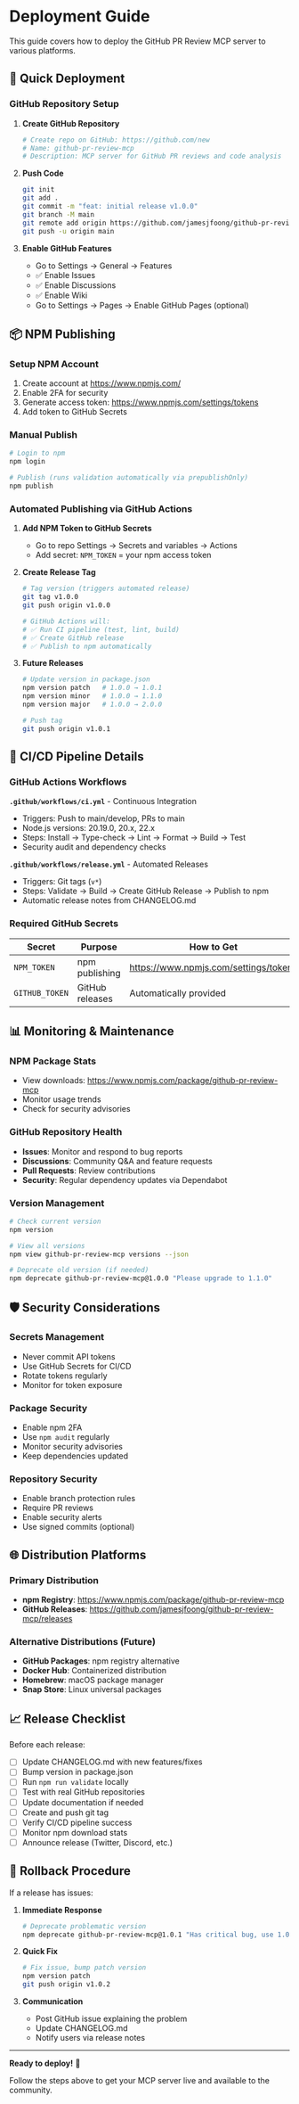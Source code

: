 # Deployment Guide

This guide covers how to deploy the GitHub PR Review MCP server to various platforms.

## 🚀 Quick Deployment

### GitHub Repository Setup

1. **Create GitHub Repository**

   ```bash
   # Create repo on GitHub: https://github.com/new
   # Name: github-pr-review-mcp
   # Description: MCP server for GitHub PR reviews and code analysis
   ```

2. **Push Code**

   ```bash
   git init
   git add .
   git commit -m "feat: initial release v1.0.0"
   git branch -M main
   git remote add origin https://github.com/jamesjfoong/github-pr-review-mcp.git
   git push -u origin main
   ```

3. **Enable GitHub Features**
   - Go to Settings → General → Features
   - ✅ Enable Issues
   - ✅ Enable Discussions
   - ✅ Enable Wiki
   - Go to Settings → Pages → Enable GitHub Pages (optional)

## 📦 NPM Publishing

### Setup NPM Account

1. Create account at https://www.npmjs.com/
2. Enable 2FA for security
3. Generate access token: https://www.npmjs.com/settings/tokens
4. Add token to GitHub Secrets

### Manual Publish

```bash
# Login to npm
npm login

# Publish (runs validation automatically via prepublishOnly)
npm publish
```

### Automated Publishing via GitHub Actions

1. **Add NPM Token to GitHub Secrets**
   - Go to repo Settings → Secrets and variables → Actions
   - Add secret: `NPM_TOKEN` = your npm access token

2. **Create Release Tag**

   ```bash
   # Tag version (triggers automated release)
   git tag v1.0.0
   git push origin v1.0.0

   # GitHub Actions will:
   # ✅ Run CI pipeline (test, lint, build)
   # ✅ Create GitHub release
   # ✅ Publish to npm automatically
   ```

3. **Future Releases**

   ```bash
   # Update version in package.json
   npm version patch   # 1.0.0 → 1.0.1
   npm version minor   # 1.0.0 → 1.1.0
   npm version major   # 1.0.0 → 2.0.0

   # Push tag
   git push origin v1.0.1
   ```

## 🔧 CI/CD Pipeline Details

### GitHub Actions Workflows

**`.github/workflows/ci.yml`** - Continuous Integration

- Triggers: Push to main/develop, PRs to main
- Node.js versions: 20.19.0, 20.x, 22.x
- Steps: Install → Type-check → Lint → Format → Build → Test
- Security audit and dependency checks

**`.github/workflows/release.yml`** - Automated Releases

- Triggers: Git tags (`v*`)
- Steps: Validate → Build → Create GitHub Release → Publish to npm
- Automatic release notes from CHANGELOG.md

### Required GitHub Secrets

| Secret         | Purpose         | How to Get                            |
| -------------- | --------------- | ------------------------------------- |
| `NPM_TOKEN`    | npm publishing  | https://www.npmjs.com/settings/tokens |
| `GITHUB_TOKEN` | GitHub releases | Automatically provided                |

## 📊 Monitoring & Maintenance

### NPM Package Stats

- View downloads: https://www.npmjs.com/package/github-pr-review-mcp
- Monitor usage trends
- Check for security advisories

### GitHub Repository Health

- **Issues**: Monitor and respond to bug reports
- **Discussions**: Community Q&A and feature requests
- **Pull Requests**: Review contributions
- **Security**: Regular dependency updates via Dependabot

### Version Management

```bash
# Check current version
npm version

# View all versions
npm view github-pr-review-mcp versions --json

# Deprecate old version (if needed)
npm deprecate github-pr-review-mcp@1.0.0 "Please upgrade to 1.1.0"
```

## 🛡️ Security Considerations

### Secrets Management

- Never commit API tokens
- Use GitHub Secrets for CI/CD
- Rotate tokens regularly
- Monitor for token exposure

### Package Security

- Enable npm 2FA
- Use `npm audit` regularly
- Monitor security advisories
- Keep dependencies updated

### Repository Security

- Enable branch protection rules
- Require PR reviews
- Enable security alerts
- Use signed commits (optional)

## 🌐 Distribution Platforms

### Primary Distribution

- **npm Registry**: https://www.npmjs.com/package/github-pr-review-mcp
- **GitHub Releases**: https://github.com/jamesjfoong/github-pr-review-mcp/releases

### Alternative Distributions (Future)

- **GitHub Packages**: npm registry alternative
- **Docker Hub**: Containerized distribution
- **Homebrew**: macOS package manager
- **Snap Store**: Linux universal packages

## 📈 Release Checklist

Before each release:

- [ ] Update CHANGELOG.md with new features/fixes
- [ ] Bump version in package.json
- [ ] Run `npm run validate` locally
- [ ] Test with real GitHub repositories
- [ ] Update documentation if needed
- [ ] Create and push git tag
- [ ] Verify CI/CD pipeline success
- [ ] Monitor npm download stats
- [ ] Announce release (Twitter, Discord, etc.)

## 🚨 Rollback Procedure

If a release has issues:

1. **Immediate Response**

   ```bash
   # Deprecate problematic version
   npm deprecate github-pr-review-mcp@1.0.1 "Has critical bug, use 1.0.0"
   ```

2. **Quick Fix**

   ```bash
   # Fix issue, bump patch version
   npm version patch
   git push origin v1.0.2
   ```

3. **Communication**
   - Post GitHub issue explaining the problem
   - Update CHANGELOG.md
   - Notify users via release notes

---

**Ready to deploy!** 🎉

Follow the steps above to get your MCP server live and available to the community.
